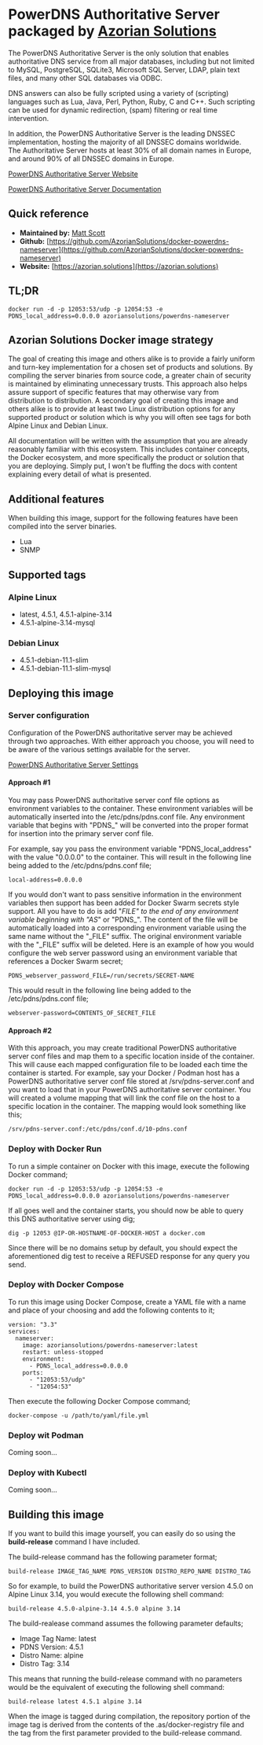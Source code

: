 # PowerDNS Authoritative Server packaged by [Azorian Solutions](https://azorian.solutions)

The PowerDNS Authoritative Server is the only solution that enables authoritative DNS service from all major databases, including but not limited to MySQL, PostgreSQL, SQLite3, Microsoft SQL Server, LDAP, plain text files, and many other SQL databases via ODBC.

DNS answers can also be fully scripted using a variety of (scripting) languages such as Lua, Java, Perl, Python, Ruby, C and C++. Such scripting can be used for dynamic redirection, (spam) filtering or real time intervention.

In addition, the PowerDNS Authoritative Server is the leading DNSSEC implementation, hosting the majority of all DNSSEC domains worldwide. The Authoritative Server hosts at least 30% of all domain names in Europe, and around 90% of all DNSSEC domains in Europe.

[PowerDNS Authoritative Server Website](https://www.powerdns.com/auth.html)

[PowerDNS Authoritative Server Documentation](https://doc.powerdns.com/authoritative/)

## Quick reference

- **Maintained by:** [Matt Scott](https://github.com/AzorianSolutions)
- **Github:** [https://github.com/AzorianSolutions/docker-powerdns-nameserver](https://github.com/AzorianSolutions/docker-powerdns-nameserver)
- **Website:** [https://azorian.solutions](https://azorian.solutions)

## TL;DR

    docker run -d -p 12053:53/udp -p 12054:53 -e PDNS_local_address=0.0.0.0 azoriansolutions/powerdns-nameserver

## Azorian Solutions Docker image strategy

The goal of creating this image and others alike is to provide a fairly uniform and turn-key implementation for a chosen set of products and solutions. By compiling the server binaries from source code, a greater chain of security is maintained by eliminating unnecessary trusts. This approach also helps assure support of specific features that may otherwise vary from distribution to distribution. A secondary goal of creating this image and others alike is to provide at least two Linux distribution options for any supported product or solution which is why you will often see tags for both Alpine Linux and Debian Linux.

All documentation will be written with the assumption that you are already reasonably familiar with this ecosystem. This includes container concepts, the Docker ecosystem, and more specifically the product or solution that you are deploying. Simply put, I won't be fluffing the docs with content explaining every detail of what is presented.

## Additional features

When building this image, support for the following features have been compiled into the server binaries.

- Lua
- SNMP

## Supported tags

### Alpine Linux

- latest, 4.5.1, 4.5.1-alpine-3.14
- 4.5.1-alpine-3.14-mysql

### Debian Linux

- 4.5.1-debian-11.1-slim
- 4.5.1-debian-11.1-slim-mysql

## Deploying this image

### Server configuration

Configuration of the PowerDNS authoritative server may be achieved through two approaches. With either approach you choose, you will need to be aware of the various settings available for the server.

[PowerDNS Authoritative Server Settings](https://doc.powerdns.com/authoritative/settings.html)

#### Approach #1

You may pass PowerDNS authoritative server conf file options as environment variables to the container. These environment variables will be automatically inserted into the /etc/pdns/pdns.conf file. Any environment variable that begins with "PDNS_" will be converted into the proper format for insertion into the primary server conf file.

For example, say you pass the environment variable "PDNS_local_address" with the value "0.0.0.0" to the container. This will result in the following line being added to the /etc/pdns/pdns.conf file;

    local-address=0.0.0.0

If you would don't want to pass sensitive information in the environment variables then support has been added for Docker Swarm secrets style support. All you have to do is add "_FILE" to the end of any environment variable beginning with "AS_" or "PDNS_". The content of the file will be automatically loaded into a corresponding environment variable using the same name without the "_FILE" suffix. The original environment variable with the "_FILE" suffix will be deleted. Here is an example of how you would configure the web server password using an environment variable that references a Docker Swarm secret;

    PDNS_webserver_password_FILE=/run/secrets/SECRET-NAME

This would result in the following line being added to the /etc/pdns/pdns.conf file;

    webserver-password=CONTENTS_OF_SECRET_FILE

#### Approach #2

With this approach, you may create traditional PowerDNS authoritative server conf files and map them to a specific location inside of the container. This will cause each mapped configuration file to be loaded each time the container is started. For example, say your Docker / Podman host has a PowerDNS authoritative server conf file stored at /srv/pdns-server.conf and you want to load that in your PowerDNS authoritative server container. You will created a volume mapping that will link the conf file on the host to a specific location in the container. The mapping would look something like this;

    /srv/pdns-server.conf:/etc/pdns/conf.d/10-pdns.conf

### Deploy with Docker Run

To run a simple container on Docker with this image, execute the following Docker command;

    docker run -d -p 12053:53/udp -p 12054:53 -e PDNS_local_address=0.0.0.0 azoriansolutions/powerdns-nameserver

If all goes well and the container starts, you should now be able to query this DNS authoritative server using dig;

    dig -p 12053 @IP-OR-HOSTNAME-OF-DOCKER-HOST a docker.com

Since there will be no domains setup by default, you should expect the aforementioned dig test to receive a REFUSED response for any query you send.

### Deploy with Docker Compose

To run this image using Docker Compose, create a YAML file with a name and place of your choosing and add the following contents to it;

    version: "3.3"
    services:
      nameserver:
        image: azoriansolutions/powerdns-nameserver:latest
        restart: unless-stopped
        environment:
          - PDNS_local_address=0.0.0.0
        ports:
          - "12053:53/udp"
          - "12054:53"

Then execute the following Docker Compose command;

    docker-compose -u /path/to/yaml/file.yml

### Deploy wit Podman

Coming soon...

### Deploy with Kubectl

Coming soon...

## Building this image

If you want to build this image yourself, you can easily do so using the **build-release** command I have included.

The build-release command has the following parameter format;

    build-release IMAGE_TAG_NAME PDNS_VERSION DISTRO_REPO_NAME DISTRO_TAG

So for example, to build the PowerDNS authoritative server version 4.5.0 on Alpine Linux 3.14, you would execute the following shell command:

    build-release 4.5.0-alpine-3.14 4.5.0 alpine 3.14

The build-realease command assumes the following parameter defaults;

- Image Tag Name: latest
- PDNS Version: 4.5.1
- Distro Name: alpine
- Distro Tag: 3.14

This means that running the build-release command with no parameters would be the equivalent of executing the following shell command:

    build-release latest 4.5.1 alpine 3.14

When the image is tagged during compilation, the repository portion of the image tag is derived from the contents of the .as/docker-registry file and the tag from the first parameter provided to the build-release command.

